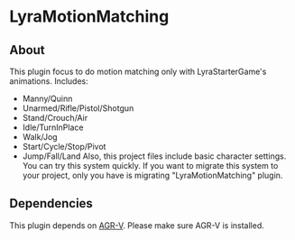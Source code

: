 # LyraMotionMatching

## About
This plugin focus to do motion matching only with LyraStarterGame's animations.
Includes:
- Manny/Quinn
- Unarmed/Rifle/Pistol/Shotgun
- Stand/Crouch/Air
- Idle/TurnInPlace
- Walk/Jog
- Start/Cycle/Stop/Pivot
- Jump/Fall/Land
Also, this project files include basic character settings. You can try this system quickly.
If you want to migrate this system to your project, only you have is migrating "LyraMotionMatching" plugin.

## Dependencies
This plugin depends on [AGR-V](https://fab.com/s/175c77ca6408). Please make sure AGR-V is installed.
